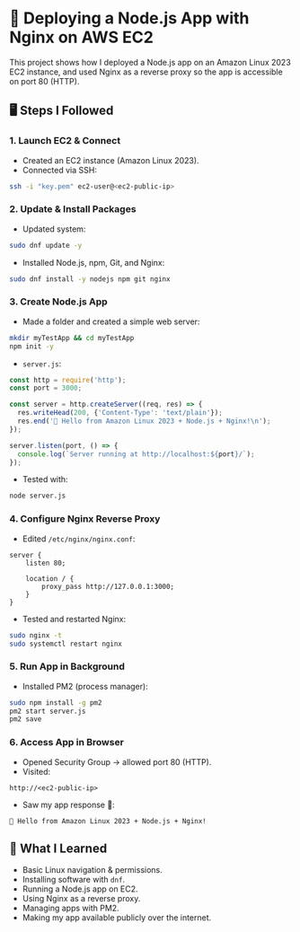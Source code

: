 # 🚀 Deploying a Node.js App with Nginx on AWS EC2

This project shows how I deployed a Node.js app on an Amazon Linux 2023 EC2 instance, and used Nginx as a reverse proxy so the app is accessible on port 80 (HTTP).

## 🖥️ Steps I Followed

### 1. Launch EC2 & Connect
- Created an EC2 instance (Amazon Linux 2023).  
- Connected via SSH:
```bash
ssh -i "key.pem" ec2-user@<ec2-public-ip>
````

### 2. Update & Install Packages

* Updated system:

```bash
sudo dnf update -y
```

* Installed Node.js, npm, Git, and Nginx:

```bash
sudo dnf install -y nodejs npm git nginx
```

### 3. Create Node.js App

* Made a folder and created a simple web server:

```bash
mkdir myTestApp && cd myTestApp
npm init -y
```

* `server.js`:

```javascript
const http = require('http');
const port = 3000;

const server = http.createServer((req, res) => {
  res.writeHead(200, {'Content-Type': 'text/plain'});
  res.end('🚀 Hello from Amazon Linux 2023 + Node.js + Nginx!\n');
});

server.listen(port, () => {
  console.log(`Server running at http://localhost:${port}/`);
});
```

* Tested with:

```bash
node server.js
```

### 4. Configure Nginx Reverse Proxy

* Edited `/etc/nginx/nginx.conf`:

```nginx
server {
    listen 80;

    location / {
        proxy_pass http://127.0.0.1:3000;
    }
}
```

* Tested and restarted Nginx:

```bash
sudo nginx -t
sudo systemctl restart nginx
```

### 5. Run App in Background

* Installed PM2 (process manager):

```bash
sudo npm install -g pm2
pm2 start server.js
pm2 save
```

### 6. Access App in Browser

* Opened Security Group → allowed port 80 (HTTP).
* Visited:

```
http://<ec2-public-ip>
```

* Saw my app response 🎉:

```
🚀 Hello from Amazon Linux 2023 + Node.js + Nginx!
```

## 📌 What I Learned

* Basic Linux navigation & permissions.
* Installing software with `dnf`.
* Running a Node.js app on EC2.
* Using Nginx as a reverse proxy.
* Managing apps with PM2.
* Making my app available publicly over the internet.


